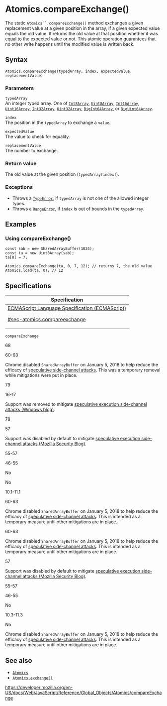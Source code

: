 # Atomics.compareExchange()

The static ` Atomics``.compareExchange() ` method exchanges a given replacement value at a given position in the array, if a given expected value equals the old value. It returns the old value at that position whether it was equal to the expected value or not. This atomic operation guarantees that no other write happens until the modified value is written back.

## Syntax

    Atomics.compareExchange(typedArray, index, expectedValue, replacementValue)

### Parameters

`typedArray`  
An integer typed array. One of [`Int8Array`](../int8array), [`Uint8Array`](../uint8array), [`Int16Array`](../int16array), [`Uint16Array`](../uint16array), [`Int32Array`](../int32array), [`Uint32Array`](../uint32array), [`BigInt64Array`](../bigint64array), or [`BigUint64Array`](../biguint64array).

`index`  
The position in the `typedArray` to exchange a `value`.

`expectedValue`  
The value to check for equality.

`replacementValue`  
The number to exchange.

### Return value

The old value at the given position (`typedArray[index]`).

### Exceptions

-   Throws a [`TypeError`](../typeerror), if `typedArray` is not one of the allowed integer types.
-   Throws a [`RangeError`](../rangeerror), if `index` is out of bounds in the `typedArray`.

## Examples

### Using compareExchange()

    const sab = new SharedArrayBuffer(1024);
    const ta = new Uint8Array(sab);
    ta[0] = 7;

    Atomics.compareExchange(ta, 0, 7, 12); // returns 7, the old value
    Atomics.load(ta, 0); // 12

## Specifications

<table>
<thead>
<tr class="header">
<th>Specification</th>
</tr>
</thead>
<tbody>
<tr class="odd">
<td>
<a href="https://tc39.es/ecma262/#sec-atomics.compareexchange">ECMAScript Language Specification (ECMAScript) 
<br/>

<span class="small">#sec-atomics.compareexchange</span>
</a>
</td>
</tr>
</tbody>
</table>

`compareExchange`

68

60-63

Chrome disabled `SharedArrayBuffer` on January 5, 2018 to help reduce the efficacy of [speculative side-channel attacks](https://www.chromium.org/Home/chromium-security/ssca). This was a temporary removal while mitigations were put in place.

79

16-17

Support was removed to mitigate [speculative execution side-channel attacks (Windows blog)](https://blogs.windows.com/msedgedev/2018/01/03/speculative-execution-mitigations-microsoft-edge-internet-explorer).

78

57

Support was disabled by default to mitigate [speculative execution side-channel attacks (Mozilla Security Blog)](https://blog.mozilla.org/security/2018/01/03/mitigations-landing-new-class-timing-attack/).

55-57

46-55

No

No

10.1-11.1

60-63

Chrome disabled `SharedArrayBuffer` on January 5, 2018 to help reduce the efficacy of [speculative side-channel attacks](https://www.chromium.org/Home/chromium-security/ssca). This is intended as a temporary measure until other mitigations are in place.

60-63

Chrome disabled `SharedArrayBuffer` on January 5, 2018 to help reduce the efficacy of [speculative side-channel attacks](https://www.chromium.org/Home/chromium-security/ssca). This is intended as a temporary measure until other mitigations are in place.

57

Support was disabled by default to mitigate [speculative execution side-channel attacks (Mozilla Security Blog)](https://blog.mozilla.org/security/2018/01/03/mitigations-landing-new-class-timing-attack/).

55-57

46-55

No

10.3-11.3

No

Chrome disabled `SharedArrayBuffer` on January 5, 2018 to help reduce the efficacy of [speculative side-channel attacks](https://www.chromium.org/Home/chromium-security/ssca). This is intended as a temporary measure until other mitigations are in place.

## See also

-   [`Atomics`](../atomics)
-   [`Atomics.exchange()`](exchange)

<a href="https://developer.mozilla.org/en-US/docs/Web/JavaScript/Reference/Global_Objects/Atomics/compareExchange" class="_attribution-link">https://developer.mozilla.org/en-US/docs/Web/JavaScript/Reference/Global_Objects/Atomics/compareExchange</a>
